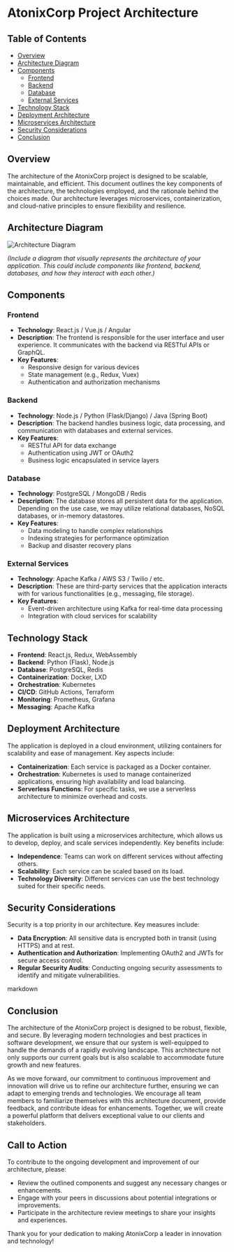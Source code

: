 
# AtonixCorp Project Architecture

## Table of Contents

- [Overview](#overview)
- [Architecture Diagram](#architecture-diagram)
- [Components](#components)
  - [Frontend](#frontend)
  - [Backend](#backend)
  - [Database](#database)
  - [External Services](#external-services)
- [Technology Stack](#technology-stack)
- [Deployment Architecture](#deployment-architecture)
- [Microservices Architecture](#microservices-architecture)
- [Security Considerations](#security-considerations)
- [Conclusion](#conclusion)

## Overview

The architecture of the AtonixCorp project is designed to be scalable, maintainable, and efficient. This document outlines the key components of the architecture, the technologies employed, and the rationale behind the choices made. Our architecture leverages microservices, containerization, and cloud-native principles to ensure flexibility and resilience.

## Architecture Diagram

![Architecture Diagram](path/to/your/architecture-diagram.png)

_(Include a diagram that visually represents the architecture of your application. This could include components like frontend, backend, databases, and how they interact with each other.)_

## Components

### Frontend

- **Technology**: React.js / Vue.js / Angular
- **Description**: The frontend is responsible for the user interface and user experience. It communicates with the backend via RESTful APIs or GraphQL.
- **Key Features**:
  - Responsive design for various devices
  - State management (e.g., Redux, Vuex)
  - Authentication and authorization mechanisms

### Backend

- **Technology**: Node.js / Python (Flask/Django) / Java (Spring Boot)
- **Description**: The backend handles business logic, data processing, and communication with databases and external services.
- **Key Features**:
  - RESTful API for data exchange
  - Authentication using JWT or OAuth2
  - Business logic encapsulated in service layers

### Database

- **Technology**: PostgreSQL / MongoDB / Redis
- **Description**: The database stores all persistent data for the application. Depending on the use case, we may utilize relational databases, NoSQL databases, or in-memory datastores.
- **Key Features**:
  - Data modeling to handle complex relationships
  - Indexing strategies for performance optimization
  - Backup and disaster recovery plans

### External Services

- **Technology**: Apache Kafka / AWS S3 / Twilio / etc.
- **Description**: These are third-party services that the application interacts with for various functionalities (e.g., messaging, file storage).
- **Key Features**:
  - Event-driven architecture using Kafka for real-time data processing
  - Integration with cloud services for scalability

## Technology Stack

- **Frontend**: React.js, Redux, WebAssembly
- **Backend**: Python (Flask), Node.js
- **Database**: PostgreSQL, Redis
- **Containerization**: Docker, LXD
- **Orchestration**: Kubernetes
- **CI/CD**: GitHub Actions, Terraform
- **Monitoring**: Prometheus, Grafana
- **Messaging**: Apache Kafka

## Deployment Architecture

The application is deployed in a cloud environment, utilizing containers for scalability and ease of management. Key aspects include:

- **Containerization**: Each service is packaged as a Docker container.
- **Orchestration**: Kubernetes is used to manage containerized applications, ensuring high availability and load balancing.
- **Serverless Functions**: For specific tasks, we use a serverless architecture to minimize overhead and costs.

## Microservices Architecture

The application is built using a microservices architecture, which allows us to develop, deploy, and scale services independently. Key benefits include:

- **Independence**: Teams can work on different services without affecting others.
- **Scalability**: Each service can be scaled based on its load.
- **Technology Diversity**: Different services can use the best technology suited for their specific needs.

## Security Considerations

Security is a top priority in our architecture. Key measures include:

- **Data Encryption**: All sensitive data is encrypted both in transit (using HTTPS) and at rest.
- **Authentication and Authorization**: Implementing OAuth2 and JWTs for secure access control.
- **Regular Security Audits**: Conducting ongoing security assessments to identify and mitigate vulnerabilities.

markdown

## Conclusion

The architecture of the AtonixCorp project is designed to be robust, flexible, and secure. By leveraging modern technologies and best practices in software development, we ensure that our system is well-equipped to handle the demands of a rapidly evolving landscape. This architecture not only supports our current goals but is also scalable to accommodate future growth and new features.

As we move forward, our commitment to continuous improvement and innovation will drive us to refine our architecture further, ensuring we can adapt to emerging trends and technologies. We encourage all team members to familiarize themselves with this architecture document, provide feedback, and contribute ideas for enhancements. Together, we will create a powerful platform that delivers exceptional value to our clients and stakeholders.

## Call to Action

To contribute to the ongoing development and improvement of our architecture, please:

- Review the outlined components and suggest any necessary changes or enhancements.
- Engage with your peers in discussions about potential integrations or improvements.
- Participate in the architecture review meetings to share your insights and experiences.

Thank you for your dedication to making AtonixCorp a leader in innovation and technology!
```
